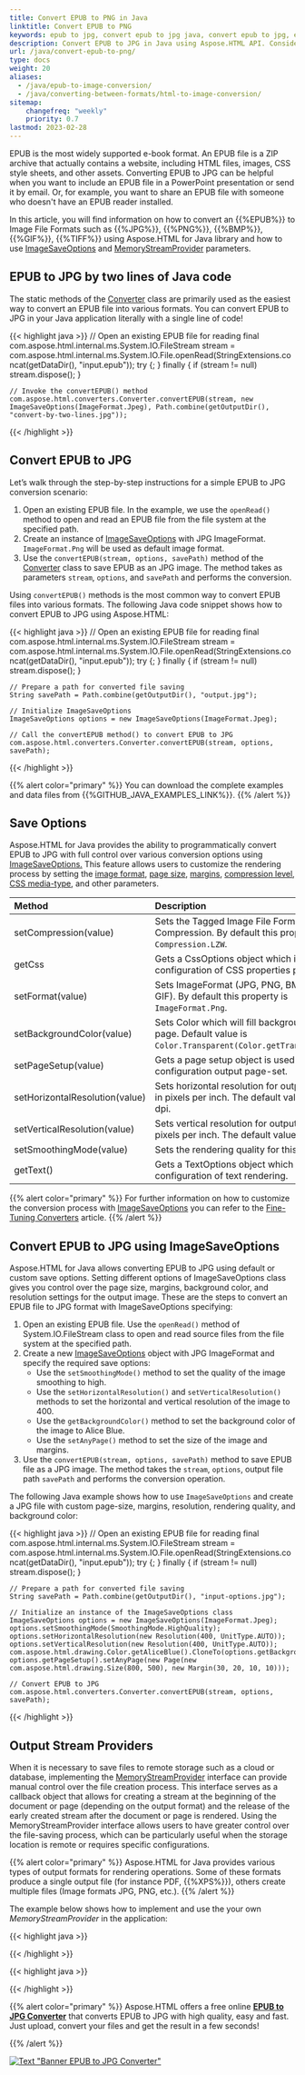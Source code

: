 ```yaml
---
title: Convert EPUB to PNG in Java
linktitle: Convert EPUB to PNG
keywords: epub to jpg, convert epub to jpg java, convert epub to jpg, epub to jpg conversion, epub to jpg converter, save options, stream provider, java code
description: Convert EPUB to JPG in Java using Aspose.HTML API. Consider various EPUB to JPG conversion scenarios in Java code.
url: /java/convert-epub-to-png/
type: docs
weight: 20
aliases: 
  - /java/epub-to-image-conversion/
  - /java/converting-between-formats/html-to-image-conversion/
sitemap:
    changefreq: "weekly"
    priority: 0.7
lastmod: 2023-02-28
---
```


<link href="./../style.css" rel="stylesheet" type="text/css" />

EPUB is the most widely supported e-book format. An EPUB file is a ZIP archive that actually contains a website, including HTML files, images, CSS style sheets, and other assets. Converting EPUB to JPG can be helpful when you want to include an EPUB file in a PowerPoint presentation or send it by email. Or, for example, you want to share an EPUB file with someone who doesn't have an EPUB reader installed.

In this article, you will find information on how to convert an {{%EPUB%}} to Image File Formats such as {{%JPG%}}, {{%PNG%}}, {{%BMP%}}, {{%GIF%}}, {{%TIFF%}} using Aspose.HTML for Java library and how to use [ImageSaveOptions](https://reference.aspose.com/html/java/com.aspose.html.saving/imagesaveoptions) and [MemoryStreamProvider](https://reference.aspose.com/html/java/com.aspose.html/package-frame) parameters.

## **EPUB to JPG by two lines of Java code**

The static methods of the [Converter](https://reference.aspose.com/html/java/com.aspose.html.converters/converter) class are primarily used as the easiest way to convert an EPUB file into various formats. You can convert EPUB to JPG in your Java application literally with a single line of code!

{{< highlight java >}}
    // Open an existing EPUB file for reading
    final  com.aspose.html.internal.ms.System.IO.FileStream stream = com.aspose.html.internal.ms.System.IO.File.openRead(StringExtensions.concat(getDataDir(),  "input.epub"));
    try
    {;
    }
    finally { if (stream != null) stream.dispose(); }

    // Invoke the convertEPUB() method           
    com.aspose.html.converters.Converter.convertEPUB(stream, new ImageSaveOptions(ImageFormat.Jpeg), Path.combine(getOutputDir(), "convert-by-two-lines.jpg"));   
{{< /highlight >}}

## **Convert EPUB to JPG**

Let’s walk through the step-by-step instructions for a simple EPUB to JPG conversion scenario:

1. Open an existing EPUB file. In the example, we use the `openRead()` method to open and read an EPUB file from the file system at the specified path.
1. Create an instance of [ImageSaveOptions](https://reference.aspose.com/html/java/com.aspose.html.saving/imagesaveoptions) with JPG ImageFormat. `ImageFormat.Png` will be used as default image format.
1. Use the `convertEPUB(stream, options, savePath)` method of the [Converter](https://reference.aspose.com/html/java/com.aspose.html.converters/converter) class to save EPUB as an JPG image. The method takes as parameters `stream`, `options`, and `savePath` and performs the conversion.

Using `convertEPUB()` methods is the most common way to convert EPUB files into various formats. The following Java code snippet shows how to convert EPUB to JPG using Aspose.HTML:

{{< highlight java >}}
    // Open an existing EPUB file for reading
    final  com.aspose.html.internal.ms.System.IO.FileStream stream = com.aspose.html.internal.ms.System.IO.File.openRead(StringExtensions.concat(getDataDir(),  "input.epub"));
    try
    {;
    }
    finally { if (stream != null) stream.dispose(); }

    // Prepare a path for converted file saving 
    String savePath = Path.combine(getOutputDir(), "output.jpg");            

    // Initialize ImageSaveOptions 
    ImageSaveOptions options = new ImageSaveOptions(ImageFormat.Jpeg);

    // Call the convertEPUB method() to convert EPUB to JPG
    com.aspose.html.converters.Converter.convertEPUB(stream, options, savePath);
{{< /highlight >}}

{{% alert color="primary" %}}
You can download the complete examples and data files from {{%GITHUB_JAVA_EXAMPLES_LINK%}}.
{{% /alert %}}

## **Save Options**

Aspose.HTML for Java provides the ability to programmatically convert EPUB to JPG with full control over various conversion options using [ImageSaveOptions.](https://reference.aspose.com/html/java/com.aspose.html.saving/imagesaveoptions) This feature allows users to customize the rendering process by setting the [image format](https://reference.aspose.com/html/java/com.aspose.html.rendering.image/ImageFormat), [page size](https://reference.aspose.com/html/java/com.aspose.html.rendering/RenderingOptions#getPageSetup--), [margins](https://reference.aspose.com/html/java/com.aspose.html.drawing/Page#getMargin--), [compression level](https://reference.aspose.com/html/java/com.aspose.html.rendering.image/Compression), [CSS media-type](https://reference.aspose.com/html/java/com.aspose.html.rendering/MediaType), and other parameters.

| Method                                                     | Description                                                  |
| :----------------------------------------------------------- | :----------------------------------------------------------- |
| setCompression(value)| Sets the Tagged Image File Format (TIFF) Compression. By default this property is `Compression.LZW`.|
| getCss | Gets a CssOptions object which is used for configuration of CSS properties processing. |
| setFormat(value)| Sets ImageFormat (JPG, PNG, BMP, TIFF, or GIF). By default this property is `ImageFormat.Png`. |
| setBackgroundColor(value) | Sets Color which will fill background of every page. Default value is `Color.Transparent(Color.getTransparent())`. |
| setPageSetup(value) | Gets a page setup object is used for configuration output page-set.|
| setHorizontalResolution(value) | Sets horizontal resolution for output images in pixels per inch. The default value is 300 dpi. |
| setVerticalResolution(value) | Sets vertical resolution for output images in pixels per inch. The default value is 300 dpi. |
| setSmoothingMode(value) | Sets the rendering quality for this image. |
| getText() | Gets a TextOptions object which is used for configuration of text rendering. |

{{% alert color="primary" %}}
For further information on how to customize the conversion process with [ImageSaveOptions](https://reference.aspose.com/html/java/com.aspose.html.saving/imagesaveoptions) you can refer to the [Fine-Tuning Converters](/html/java/converting-between-formats/fine-tuning-converters/) article.
{{% /alert %}}

## **Convert EPUB to JPG using ImageSaveOptions**

Aspose.HTML for Java allows converting EPUB to JPG using default or custom save options. Setting different options of ImageSaveOptions class gives you control over the page size, margins, background color, and resolution settings for the output image. These are the steps to convert an EPUB file to JPG format with ImageSaveOptions specifying:  

1. Open an existing EPUB file. Use the `openRead()` method of System.IO.FileStream class to open and read source files from the file system at the specified path.
2. Create a new [ImageSaveOptions](https://reference.aspose.com/html/java/com.aspose.html.saving/imagesaveoptions) object with JPG ImageFormat and specify the required save options: 
    - Use the `setSmoothingMode()` method to set the quality of the image smoothing to high.
    - Use the `setHorizontalResolution()` and `setVerticalResolution()` methods to set the horizontal and vertical resolution of the image to 400.
    - Use the `getBackgroundColor()` method to set the background color of the image to Alice Blue.
    - Use the `setAnyPage()` method to set the size of the image and margins.
3. Use the `convertEPUB(stream, options, savePath)` method to save EPUB file as a JPG image. The method takes the `stream`, `options`, output file path `savePath` and performs the conversion operation.

The following Java example shows how to use `ImageSaveOptions` and create a JPG file with custom page-size, margins, resolution, rendering quality, and background color:

{{< highlight java >}}
    // Open an existing EPUB file for reading
    final  com.aspose.html.internal.ms.System.IO.FileStream stream = com.aspose.html.internal.ms.System.IO.File.openRead(StringExtensions.concat(getDataDir(),  "input.epub"));
    try
    {;
    }
    finally { if (stream != null) stream.dispose(); }
    
    // Prepare a path for converted file saving 
    String savePath = Path.combine(getOutputDir(), "input-options.jpg");
                    
    // Initialize an instance of the ImageSaveOptions class
    ImageSaveOptions options = new ImageSaveOptions(ImageFormat.Jpeg);
    options.setSmoothingMode(SmoothingMode.HighQuality);
    options.setHorizontalResolution(new Resolution(400, UnitType.AUTO));
    options.setVerticalResolution(new Resolution(400, UnitType.AUTO));
    com.aspose.html.drawing.Color.getAliceBlue().CloneTo(options.getBackgroundColor());
    options.getPageSetup().setAnyPage(new Page(new com.aspose.html.drawing.Size(800, 500), new Margin(30, 20, 10, 10)));

    // Convert EPUB to JPG
    com.aspose.html.converters.Converter.convertEPUB(stream, options, savePath);    
{{< /highlight >}}

## **Output Stream Providers**

When it is necessary to save files to remote storage such as a cloud or database, implementing the [MemoryStreamProvider](https://reference.aspose.com/html/java/com.aspose.html/package-frame) interface can provide manual control over the file creation process. This interface serves as a callback object that allows for creating a stream at the beginning of the document or page (depending on the output format) and the release of the early created stream after the document or page is rendered. Using the MemoryStreamProvider interface allows users to have greater control over the file-saving process, which can be particularly useful when the storage location is remote or requires specific configurations.

{{% alert color="primary" %}}
Aspose.HTML for Java provides various types of output formats for rendering operations. Some of these formats produce a single output file (for instance PDF, {{%XPS%}}), others create multiple files (Image formats JPG, PNG, etc.).
{{% /alert %}} 

The example below shows how to implement and use the your own *MemoryStreamProvider* in the application:

{{< highlight java >}}

{{< /highlight >}}

{{< highlight java >}}

{{< /highlight >}}

{{% alert color="primary" %}}
Aspose.HTML offers a free online [**EPUB to JPG Converter**](https://products.aspose.app/html/conversion/epub-to-jpg) that converts EPUB to JPG with high quality, easy and fast. Just upload, convert your files and get the result in a few seconds!

{{% /alert %}}

<a href="https://products.aspose.app/html/conversion/epub-to-jpg" target="_blank">![Text "Banner EPUB to JPG Converter"](./../../../epub-to-jpg.png#center)</a>